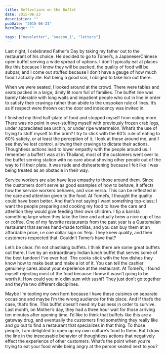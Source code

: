 ```yaml
---
title: ​Reflections on the Buffet
date: 2015-06-23
description: ""
pubDate: "2015-06-23"
heroImage: ""

tags: ["newsletter", "season_1", "letters"]
---
```




Last night, I celebrated Father’s Day by taking my father out to the restaurant of his choice. He decided to go to Tomei’s, a Japanese/Chinese open buffet serving a wide spread of options. I don’t typically eat at places like this because I know they will be packed, the quality of food will be subpar, and I come out stuffed because I don’t have a gauge of how much food I actually ate. But being a good son, I obliged to take him out there.

When we were seated, I looked around at the crowd. There were tables and seats packed in a large, dimly lit room full of families. The buffet line was barely tolerable with long waits and impatient people who cut in line in order to satisfy their cravings rather than abide to the unspoken rule of lines. It’s as if respect were thrown out the door and indecency was invited in.

I finished my third half-plate of food and stopped myself from eating more. There was no point in over-stuffing myself with previously frozen crab legs, under appreciated sea urchin, or under ripe watermelon. What’s the use of trying to stuff myself to the brim? I try to stick with the 60% rule of eating to 60% satiety, or at least the perception of it. I look at those around me, and I see they’ve lost control, allowing their cravings to dictate their actions. Thoughtless actions lead to lower empathy with the people around us. I remember a buffet I was at in Thailand, most of the customers went over to the buffet serving station with no care about shoving other people out of the way to fill their plate. It was rude and disheartening because I felt like I was being treated as an obstacle in their way.

Service workers are also have less empathy to those around them. Since the customers don’t serve as good examples of how to behave, it affects how the service workers behaves, and vice versa. This can be reflected in the care and attention given to the food. At Tomei’s, I thought the quality could have been better. And that’s not saying I want something top-class; I want the people preparing and cooking my food to have the care and attention they would give feeding their own children. I tip a barista something large when they take the time and actually brew a nice cup of tea or coffee. One of my favorite restaurants from the past year is a Guatemalan restaurant that serves hand-made tortillas, and you can buy them at an affordable price, i.e one dollar sign on Yelp. They knew quality, and their customers respected that. Couldn’t Tomei’s have that?

Let’s be clear. I’m not chastising buffets. I think there are some great buffets out there. I live by an extraordinary Indian lunch buffet that serves some of the best tandoori I’ve ever had. The cooks stick with the few dishes they know how to make best and make a lot of it. You can tell the cashier genuinely cares about your experience at the restaurant. At Tomei’s, I found myself rejecting most of the food because I knew it wasn’t going to be worth it. How could you mix dim sum with sushi? They just don’t go together and they’re two different disciplines.

Maybe I’m tooting my own horn because I have these cuisines on separate occasions and maybe I’m the wrong audience for this place. And if that’s the case, that’s fine. This buffet doesn’t need my business in order to survive. Last month, on Mother’s day, they had a three hour wait for those arriving ten minutes after opening time. I’d like to think that buffets like this are a gateway drug, and eventually the customers find something they really like and go out to find a restaurant that specializes in that thing. To those people, I am delighted to open up my own culture’s food to them. But I draw the line in the inexcusable behavior of thoughtless actions that negatively effect the experience of other customers. What’s the point when you’re trying to eat your food while being angry at the person seated next to you?
